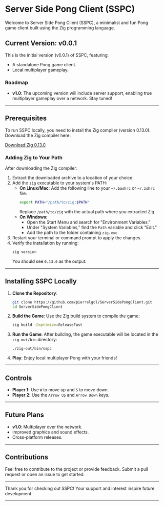 # Server Side Pong Client (SSPC)

Welcome to Server Side Pong Client (SSPC), a minimalist and fun Pong game client built using the Zig programming language.

## Current Version: v0.0.1

This is the initial version (v0.0.1) of SSPC, featuring:
- A standalone Pong game client.
- Local multiplayer gameplay.

### Roadmap
- **v1.0**: The upcoming version will include server support, enabling true multiplayer gameplay over a network. Stay tuned!

---

## Prerequisites
To run SSPC locally, you need to install the Zig compiler (version 0.13.0). Download the Zig compiler here:

[Download Zig 0.13.0](https://ziglang.org/download/)

### Adding Zig to Your Path
After downloading the Zig compiler:
1. Extract the downloaded archive to a location of your choice.
2. Add the `zig` executable to your system's PATH:
   - **On Linux/Mac**: Add the following line to your `~/.bashrc` or `~/.zshrc` file:
     ```bash
     export PATH="/path/to/zig:$PATH"
     ```
     Replace `/path/to/zig` with the actual path where you extracted Zig.
   - **On Windows**:
     - Open the Start Menu and search for "Environment Variables."
     - Under "System Variables," find the `Path` variable and click "Edit."
     - Add the path to the folder containing `zig.exe`.
3. Restart your terminal or command prompt to apply the changes.
4. Verify the installation by running:
   ```bash
   zig version
   ```
   You should see `0.13.0` as the output.

---

## Installing SSPC Locally

1. **Clone the Repository**:
   ```bash
   git clone https://github.com/pierrelgol/ServerSidePongClient.git
   cd ServerSidePongClient
   ```

2. **Build the Game**:
   Use the Zig build system to compile the game:
   ```bash
   zig build -Doptimize=ReleaseFast
   ```

3. **Run the Game**:
   After building, the game executable will be located in the `zig-out/bin` directory:
   ```bash
   ./zig-out/bin/sspc
   ```

4. **Play**:
   Enjoy local multiplayer Pong with your friends!

---

## Controls
- **Player 1**: Use `W` to move up and `S` to move down.
- **Player 2**: Use the `Arrow Up` and `Arrow Down` keys.

---

## Future Plans
- **v1.0**: Multiplayer over the network.
- Improved graphics and sound effects.
- Cross-platform releases.

---

## Contributions
Feel free to contribute to the project or provide feedback. Submit a pull request or open an issue to get started.

---

Thank you for checking out SSPC! Your support and interest inspire future development.

---


